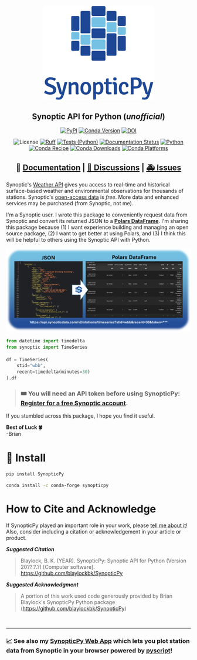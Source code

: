 <div
    align='center'
>

<picture>
  <source media="(prefers-color-scheme: dark)" srcset="https://raw.githubusercontent.com/blaylockbk/SynopticPy/refs/heads/56-rewrite-using-polars/docs/_static/SynopticPy_white.svg">
  <source media="(prefers-color-scheme: light)" srcset="https://raw.githubusercontent.com/blaylockbk/SynopticPy/refs/heads/56-rewrite-using-polars/docs/_static/SynopticPy_blue.svg">
  <img alt="Shows a black logo in light color mode and a white one in dark color mode." src="https://raw.githubusercontent.com/blaylockbk/SynopticPy/refs/heads/56-rewrite-using-polars/docs/_static/SynopticPy_blue.svg" width=300>
</picture>

## Synoptic API for Python (_unofficial_)

<!-- Badges -->

[![PyPI](https://img.shields.io/pypi/v/SynopticPy)](https://pypi.python.org/pypi/SynopticPy/)
[![Conda Version](https://img.shields.io/conda/vn/conda-forge/synopticpy.svg)](https://anaconda.org/conda-forge/synopticpy)
[![DOI](https://zenodo.org/badge/288617886.svg)](https://zenodo.org/badge/latestdoi/288617886)

![License](https://img.shields.io/github/license/blaylockbk/SynopticPy)
[![Ruff](https://img.shields.io/endpoint?url=https://raw.githubusercontent.com/astral-sh/ruff/main/assets/badge/v2.json)](https://github.com/astral-sh/ruff)
[![Tests (Python)](https://github.com/blaylockbk/SynopticPy/actions/workflows/tests-python.yml/badge.svg)](https://github.com/blaylockbk/SynopticPy/actions/workflows/tests-python.yml)
[![Documentation Status](https://readthedocs.org/projects/synopticpy/badge/?version=latest)](https://synopticpy.readthedocs.io/?badge=latest)
[![Python](https://img.shields.io/pypi/pyversions/SynopticPy.svg)](https://pypi.org/project/SynopticPy/)
[![Conda Recipe](https://img.shields.io/badge/recipe-synopticpy-green.svg)](https://anaconda.org/conda-forge/synopticpy)
[![Conda Downloads](https://img.shields.io/conda/dn/conda-forge/synopticpy.svg)](https://anaconda.org/conda-forge/synopticpy)
[![Conda Platforms](https://img.shields.io/conda/pn/conda-forge/synopticpy.svg)](https://anaconda.org/conda-forge/synopticpy)

<!-- (Badges) -->

## 📘 [Documentation](https://synopticpy.readthedocs.io/) | [💬 Discussions](https://github.com/blaylockbk/SynopticPy/discussions) | [🚑 Issues](https://github.com/blaylockbk/SynopticPy/issues)


</div>

Synoptic's [Weather API](https://synopticdata.com/weatherapi/) gives you access to real-time and historical surface-based weather and environmental observations for thousands of stations. Synoptic's [open-access data](https://synopticdata.com/pricing/open-access-pricing/) is _free_. More data and enhanced services may be purchased (from Synoptic, not me).

I'm a Synoptic user. I wrote this package to conveniently request data from Synoptic and convert its returned JSON to a **[Polars DataFrame](https://docs.pola.rs/user-guide/getting-started/)**. I'm sharing this package because (1) I want experience building and managing an open source package, (2) I want to get better at using Polars, and (3) I think this will be helpful to others using the Synoptic API with Python.

![alt text](docs/_static/json_to_polars.png)

```python
from datetime import timedelta
from synoptic import TimeSeries

df = TimeSeries(
    stid="wbb",
    recent=timedelta(minutes=30)
).df
```

> ### 🎟️ You will need an API token before using SynopticPy: [Register for a free Synoptic account](https://customer.synopticdata.com/).

If you stumbled across this package, I hope you find it useful.

**Best of Luck 🍀**  
-Brian


# 🐍 Install

```bash
pip install SynopticPy
```

```bash
conda install -c conda-forge synopticpy
```

# How to Cite and Acknowledge

If SynopticPy played an important role in your work, please [tell me about it](https://github.com/blaylockbk/SynopticPY/discussions/categories/show-and-tell)! Also, consider including a citation or acknowledgement in your article or product.

**_Suggested Citation_**

> Blaylock, B. K. (YEAR). SynopticPy: Synoptic API for Python (Version 20??.?.?) [Computer software]. https://github.com/blaylockbk/SynopticPy

**_Suggested Acknowledgment_**

> A portion of this work used code generously provided by Brian Blaylock's SynopticPy Python package (https://github.com/blaylockbk/SynopticPy)

<br>
<hr>

### 📈 See also my [SynopticPy Web App](https://blaylockbk.github.io/SynopticPy) which lets you plot station data from Synoptic in your browser powered by [pyscript](https://pyscript.net/)!
